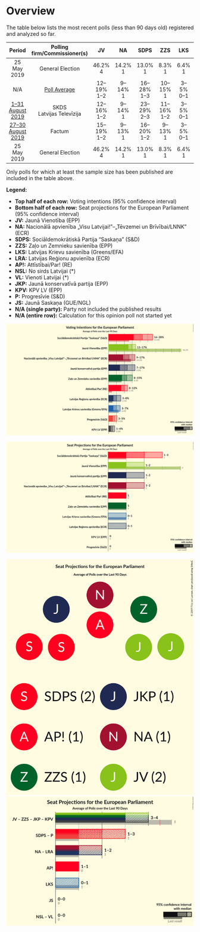 # Overview

The table below lists the most recent polls (less than 90 days old) registered and analyzed so far.

| Period     | Polling firm/Commissioner(s) | JV | NA | SDPS | ZZS | LKS | LRA | AP! | NSL | VL | JKP | KPV | P | JS |
|:----------:|:----------------------------:|:--:|:--:|:--:|:--:|:--:|:--:|:--:|:--:|:--:|:--:|:--:|:--:|:--:|
| 25 May 2019 | General Election | 46.2% <br> 4 | 14.2% <br> 1 | 13.0% <br> 1 | 8.3% <br> 1 | 6.4% <br> 1 | 2.5% <br> 0 | 2.1% <br> 0 | 0.0% <br> 0 | 0.0% <br> 0 | 0.0% <br> 0 | 0.0% <br> 0 | 0.0% <br> 0 | 0.0% <br> 0 |
| N/A | [Poll Average](average.html) | 12–19% <br> 1–2 | 9–14% <br> 1 | 16–28% <br> 1–3 | 10–15% <br> 1 | 3–5% <br> 0–1 | 3–6% <br> 0–1 | 8–12% <br> 1 | N/A <br> N/A | N/A <br> N/A | 8–18% <br> 1–2 | 3–6% <br> 0–1 | 2–5% <br> 0 | N/A <br> N/A |
| [1–31 August 2019](2019-08-31-SKDS.html) | SKDS <br> Latvijas Televīzija | 12–16% <br> 1–2 | 9–14% <br> 1 | 23–29% <br> 2–3 | 11–16% <br> 1–2 | 3–5% <br> 0–1 | 3–6% <br> 0–1 | 8–12% <br> 1 | N/A <br> N/A | N/A <br> N/A | 8–12% <br> 1 | 3–6% <br> 0–1 | 2–5% <br> 0 | N/A <br> N/A |
| [27–30 August 2019](2019-08-30-Factum.html) | Factum | 15–19% <br> 1–2 | 9–13% <br> 1 | 16–20% <br> 1–2 | 9–13% <br> 1 | 3–5% <br> 0–1 | 3–5% <br> 0 | 8–12% <br> 1 | N/A <br> N/A | N/A <br> N/A | 14–18% <br> 1–2 | 3–5% <br> 0 | 3–5% <br> 0 | N/A <br> N/A |
| 25 May 2019 | General Election | 46.2% <br> 4 | 14.2% <br> 1 | 13.0% <br> 1 | 8.3% <br> 1 | 6.4% <br> 1 | 2.5% <br> 0 | 2.1% <br> 0 | 0.0% <br> 0 | 0.0% <br> 0 | 0.0% <br> 0 | 0.0% <br> 0 | 0.0% <br> 0 | 0.0% <br> 0 |

Only polls for which at least the sample size has been published are included in the table above.

**Legend:**
+ **Top half of each row:** Voting intentions (95% confidence interval)
+ **Bottom half of each row:** Seat projections for the European Parliament (95% confidence interval)
+ **JV:** Jaunā Vienotība (EPP)
+ **NA:** Nacionālā apvienība „Visu Latvijai!”–„Tēvzemei un Brīvībai/LNNK” (ECR)
+ **SDPS:** Sociāldemokrātiskā Partija “Saskaņa” (S&D)
+ **ZZS:** Zaļo un Zemnieku savienība (EPP)
+ **LKS:** Latvijas Krievu savienība (Greens/EFA)
+ **LRA:** Latvijas Reģionu apvienība (ECR)
+ **AP!:** Attīstībai/Par! (RE)
+ **NSL:** No sirds Latvijai (*)
+ **VL:** Vienoti Latvijai (*)
+ **JKP:** Jaunā konservatīvā partija (EPP)
+ **KPV:** KPV LV (EPP)
+ **P:** Progresīvie (S&D)
+ **JS:** Jaunā Saskaņa (GUE/NGL)
+ **N/A (single party):** Party not included the published results
+ **N/A (entire row):** Calculation for this opinion poll not started yet


![Graph with voting intentions not yet produced](average.png "Voting Intentions")

![Graph with seats not yet produced](average-seats.png "Seats")

![Graph with seating plan not yet produced](average-seating-plan.png "Seating Plan")
![Graph with coalitions seats not yet produced](average-coalitions-seats.png "Coalitions Seats")
